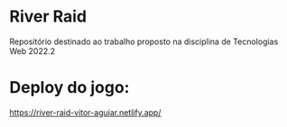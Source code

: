 # River Raid
Repositório destinado ao trabalho proposto na disciplina de Tecnologias Web 2022.2
# Deploy do jogo:
https://river-raid-vitor-aguiar.netlify.app/
